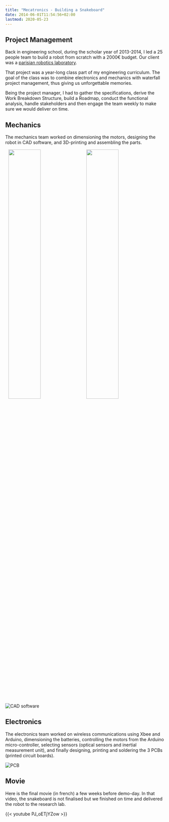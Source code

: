 ```yaml
---
title: "Mecatronics - Building a Snakeboard"
date: 2014-06-01T11:54:56+02:00
lastmod: 2020-05-23
---
```


## Project Management

Back in engineering school, during the scholar year of 2013-2014, I led a 25 people team to build a robot from scratch with a 2000€ budget. Our client was a [parisian robotics laboratory](http://www.isir.upmc.fr/index.php?op=view_page&id=2&menuid=1&old=N&lang=en).

That project was a year-long class part of my engineering curriculum. The goal of the class was to combine electronics and mechanics with waterfall project management, thus giving us unforgettable memories.

Being the project manager, I had to gather the specifications, derive the Work Breakdown Structure, build a Roadmap, conduct the functional analysis, handle stakeholders and then engage the team weekly to make sure we would deliver on time.

## Mechanics

The mechanics team worked on dimensioning the motors, designing the robot in CAD software, and 3D-printing and assembling the parts.

<img src="/images/snakeboard_model.png"  width="45%" height="45%" style="float: left; margin: 0 2%;">
<img src="/images/snakeboard_assemblage.jpg"  width="45%" height="45%" style="float: left; margin: 0 2%;">

![CAD software](/images/snakeboard_cad.jpg)

## Electronics

The electronics team worked on wireless communications using Xbee and Arduino, dimensioning the batteries, controlling the motors from the Arduino micro-controller, selecting sensors (optical sensors and inertial measurement unit), and finally designing, printing and soldering the 3 PCBs (printed circuit boards).

![PCB](/images/snakeboard_electronics.jpg)

## Movie

Here is the final movie (in french) a few weeks before demo-day. In that video, the snakeboard is not finalised but we finished on time and delivered the robot to the research lab.

{{< youtube PJ_oETjYZow >}}
